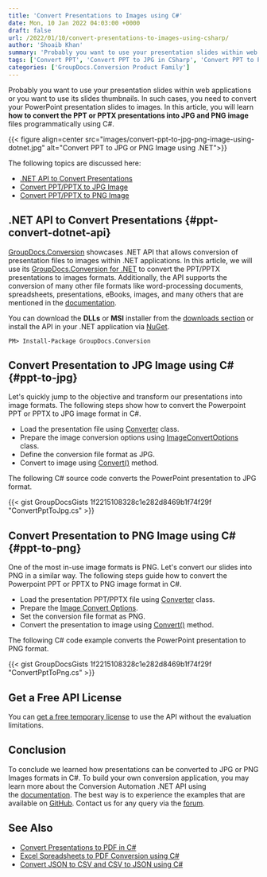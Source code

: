 ```yaml
---
title: 'Convert Presentations to Images using C#'
date: Mon, 10 Jan 2022 04:03:00 +0000
draft: false
url: /2022/01/10/convert-presentations-to-images-using-csharp/
author: 'Shoaib Khan'
summary: 'Probably you want to use your presentation slides within web applications or you want to use its slides thumbnails. In such cases, you need to convert your PowerPoint presentation slides to images. In this article, you will learn **how to convert the PPT or PPTX presentations into JPG and PNG images** programmatically using C#.'
tags: ['Convert PPT', 'Convert PPT to JPG in CSharp', 'Convert PPT to PNG in CSharp', 'Convert PPTX', 'PPT to JPG in CSharp', 'PPT to PNG in CSharp']
categories: ['GroupDocs.Conversion Product Family']
---
```


Probably you want to use your presentation slides within web applications or you want to use its slides thumbnails. In such cases, you need to convert your PowerPoint presentation slides to images. In this article, you will learn **how to convert the PPT or PPTX presentations into JPG and PNG image** files programmatically using C#.



{{< figure align=center src="images/convert-ppt-to-jpg-png-image-using-dotnet.jpg" alt="Convert PPT to JPG or PNG Image using .NET">}}


The following topics are discussed here:

*   [.NET API to Convert Presentations](#ppt-convert-dotnet-api)
*   [Convert PPT/PPTX to JPG Image](#ppt-to-jpg)
*   [Convert PPT/PPTX to PNG Image](#ppt-to-png)

## .NET API to Convert Presentations {#ppt-convert-dotnet-api}

[GroupDocs.Conversion](https://products.groupdocs.com/conversion/) showcases .NET API that allows conversion of presentation files to images within .NET applications. In this article, we will use its [GroupDocs.Conversion for .NET](https://products.groupdocs.com/conversion/net/) to convert the PPT/PPTX presentations to images formats. Additionally, the API supports the conversion of many other file formats like word-processing documents, spreadsheets, presentations, eBooks, images, and many others that are mentioned in the [documentation](https://docs.groupdocs.com/conversion/net/supported-document-formats/).

You can download the **DLLs** or **MSI** installer from the [downloads section](https://downloads.groupdocs.com/conversion) or install the API in your .NET application via [NuGet](https://www.nuget.org/packages/groupdocs.conversion).

```
PM> Install-Package GroupDocs.Conversion
```

## Convert Presentation to JPG Image using C# {#ppt-to-jpg}

Let's quickly jump to the objective and transform our presentations into image formats. The following steps show how to convert the Powerpoint PPT or PPTX to JPG image format in C#.

*   Load the presentation file using [Converter](https://apireference.groupdocs.com/conversion/net/groupdocs.conversion/converter) class.
*   Prepare the image conversion options using [ImageConvertOptions](https://apireference.groupdocs.com/conversion/net/groupdocs.conversion.options.convert/imageconvertoptions) class.
*   Define the conversion file format as JPG.
*   Convert to image using [Convert()](https://apireference.groupdocs.com/conversion/net/groupdocs.conversion/converter/methods/convert/index) method.

The following C# source code converts the PowerPoint presentation to JPG format.

{{< gist GroupDocsGists 1f2215108328c1e282d8469b1f74f29f "ConvertPptToJpg.cs" >}}

## Convert Presentation to PNG Image using C# {#ppt-to-png}

One of the most in-use image formats is PNG. Let's convert our slides into PNG in a similar way. The following steps guide how to convert the Powerpoint PPT or PPTX to PNG image format in C#.

*   Load the presentation PPT/PPTX file using [Converter](https://apireference.groupdocs.com/conversion/net/groupdocs.conversion/converter) class.
*   Prepare the [Image Convert Options](https://apireference.groupdocs.com/conversion/net/groupdocs.conversion.options.convert/imageconvertoptions).
*   Set the conversion file format as PNG.
*   Convert the presentation to image using [Convert()](https://apireference.groupdocs.com/conversion/net/groupdocs.conversion/converter/methods/convert/index) method.

The following C# code example converts the PowerPoint presentation to PNG format.

{{< gist GroupDocsGists 1f2215108328c1e282d8469b1f74f29f "ConvertPptToPng.cs" >}}

## Get a Free API License

You can [get a free temporary license](https://purchase.groupdocs.com/temporary-license) to use the API without the evaluation limitations.

## Conclusion

To conclude we learned how presentations can be converted to JPG or PNG Images formats in C#. To build your own conversion application, you may learn more about the Conversion Automation .NET API using the [documentation](https://docs.groupdocs.com/conversion/net/). The best way is to experience the examples that are available on [GitHub](https://github.com/groupdocs-conversion). Contact us for any query via the [forum](https://forum.groupdocs.com/).

## See Also

*   [Convert Presentations to PDF in C#](https://blog.groupdocs.com/2020/03/05/convert-presentations-pptx-ppt-to-pdf-in-csharp/)
*   [Excel Spreadsheets to PDF Conversion using C#](https://blog.groupdocs.com/2021/11/14/convert-excel-spreadsheets-to-pdf-using-csharp/)
*   [Convert JSON to CSV and CSV to JSON using C#](https://blog.groupdocs.com/2021/06/18/convert-json-and-csv-in-csharp/)




